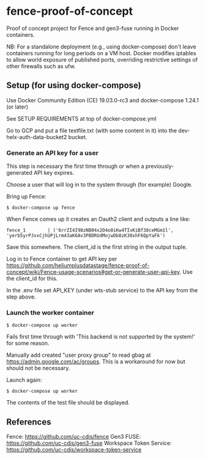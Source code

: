 # fence-proof-of-concept

Proof of concept project for Fence and gen3-fuse running in Docker containers.

NB: For a standalone deployment (e.g., using docker-compose) don't leave containers running for long periods on a VM host. Docker modifies iptables to allow world exposure of published ports, overriding restrictive settings of other firewalls such as ufw. 

## Setup (for using docker-compose)

Use Docker Community Edition (CE) 19.03.0-rc3 and docker-compose 1.24.1 (or later)

See SETUP REQUIREMENTS at top of docker-compose.yml

Go to GCP and put a file testfile.txt (with some content in it) into the dev-helx-auth-data-bucket2 bucket.  

### Generate an API key for a user 

This step is necessary the first time through or when a previously-generated API key expires.

Choose a user that will log in to the system through (for example) Google.

Bring up Fence:
```
$ docker-compose up fence
```

When Fence comes up it creates an Oauth2 client and outputs a line like:
```
fence_1        | ('6rrZI4I98zNB04x2O4o0iKw4TIvKiBf38ceMGm1l', 'yerb5yrPJvxCjhUPjLrm43aK6Av3PBDRUdMojwDb8zK30xhF6QpYaFk') 
```

Save this somewhere. The client_id is the first string in the output tuple.

Log in to Fence container to get API key per https://github.com/heliumplusdatastage/fence-proof-of-concept/wiki/Fence-usage-scenarios#get-or-generate-user-api-key. Use the client_id for this.

In the .env file set API_KEY (under wts-stub service) to the API key from the step above.

### Launch the worker container
```
$ docker-compose up worker
```
Fails first time through with 'This backend is not supported by the system!' for some reason.

Manually add created "user proxy group" to read gbag at https://admin.google.com/ac/groups. This is a workaround for now but should not be necessary.

Launch again:
```
$ docker-compose up worker
```

The contents of the test file should be displayed.

## References

Fence: https://github.com/uc-cdis/fence
Gen3 FUSE: https://github.com/uc-cdis/gen3-fuse
Workspace Token Service: https://github.com/uc-cdis/workspace-token-service
